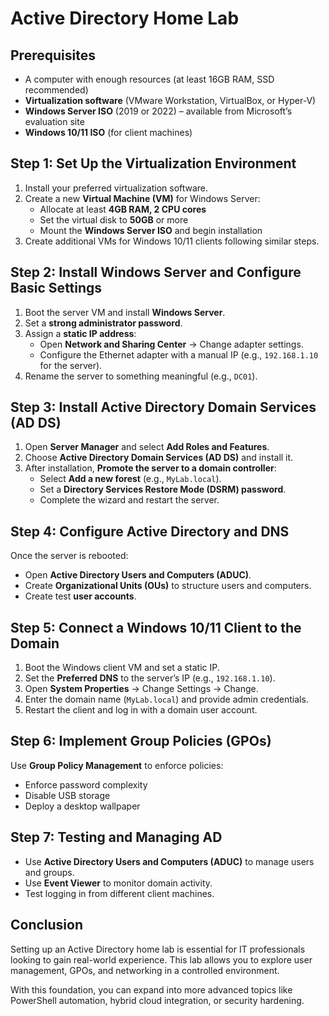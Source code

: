 <h1>Active Directory Home Lab</h1>

<h2>Prerequisites</h2>
<ul>
    <li>A computer with enough resources (at least 16GB RAM, SSD recommended)</li>
    <li><strong>Virtualization software</strong> (VMware Workstation, VirtualBox, or Hyper-V)</li>
    <li><strong>Windows Server ISO</strong> (2019 or 2022) – available from Microsoft’s evaluation site</li>
    <li><strong>Windows 10/11 ISO</strong> (for client machines)</li>
</ul>

<h2>Step 1: Set Up the Virtualization Environment</h2>
<ol>
    <li>Install your preferred virtualization software.</li>
    <li>Create a new <strong>Virtual Machine (VM)</strong> for Windows Server:
        <ul>
            <li>Allocate at least <strong>4GB RAM, 2 CPU cores</strong></li>
            <li>Set the virtual disk to <strong>50GB</strong> or more</li>
            <li>Mount the <strong>Windows Server ISO</strong> and begin installation</li>
        </ul>
    </li>
    <li>Create additional VMs for Windows 10/11 clients following similar steps.</li>
</ol>

<h2>Step 2: Install Windows Server and Configure Basic Settings</h2>
<ol>
    <li>Boot the server VM and install <strong>Windows Server</strong>.</li>
    <li>Set a <strong>strong administrator password</strong>.</li>
    <li>Assign a <strong>static IP address</strong>:
        <ul>
            <li>Open <strong>Network and Sharing Center</strong> → Change adapter settings.</li>
            <li>Configure the Ethernet adapter with a manual IP (e.g., <code>192.168.1.10</code> for the server).</li>
        </ul>
    </li>
    <li>Rename the server to something meaningful (e.g., <code>DC01</code>).</li>
</ol>

<h2>Step 3: Install Active Directory Domain Services (AD DS)</h2>
<ol>
    <li>Open <strong>Server Manager</strong> and select <strong>Add Roles and Features</strong>.</li>
    <li>Choose <strong>Active Directory Domain Services (AD DS)</strong> and install it.</li>
    <li>After installation, <strong>Promote the server to a domain controller</strong>:
        <ul>
            <li>Select <strong>Add a new forest</strong> (e.g., <code>MyLab.local</code>).</li>
            <li>Set a <strong>Directory Services Restore Mode (DSRM) password</strong>.</li>
            <li>Complete the wizard and restart the server.</li>
        </ul>
    </li>
</ol>

<h2>Step 4: Configure Active Directory and DNS</h2>
<p>Once the server is rebooted:</p>
<ul>
    <li>Open <strong>Active Directory Users and Computers (ADUC)</strong>.</li>
    <li>Create <strong>Organizational Units (OUs)</strong> to structure users and computers.</li>
    <li>Create test <strong>user accounts</strong>.</li>
</ul>

<h2>Step 5: Connect a Windows 10/11 Client to the Domain</h2>
<ol>
    <li>Boot the Windows client VM and set a static IP.</li>
    <li>Set the <strong>Preferred DNS</strong> to the server’s IP (e.g., <code>192.168.1.10</code>).</li>
    <li>Open <strong>System Properties</strong> → Change Settings → Change.</li>
    <li>Enter the domain name (<code>MyLab.local</code>) and provide admin credentials.</li>
    <li>Restart the client and log in with a domain user account.</li>
</ol>

<h2>Step 6: Implement Group Policies (GPOs)</h2>
<p>Use <strong>Group Policy Management</strong> to enforce policies:</p>
<ul>
    <li>Enforce password complexity</li>
    <li>Disable USB storage</li>
    <li>Deploy a desktop wallpaper</li>
</ul>

<h2>Step 7: Testing and Managing AD</h2>
<ul>
    <li>Use <strong>Active Directory Users and Computers (ADUC)</strong> to manage users and groups.</li>
    <li>Use <strong>Event Viewer</strong> to monitor domain activity.</li>
    <li>Test logging in from different client machines.</li>
</ul>

<h2>Conclusion</h2>
<p>Setting up an Active Directory home lab is essential for IT professionals looking to gain real-world experience. This lab allows you to explore user management, GPOs, and networking in a controlled environment.</p>
<p>With this foundation, you can expand into more advanced topics like PowerShell automation, hybrid cloud integration, or security hardening.</p>


<!--
 ```diff
- text in red
+ text in green
! text in orange
# text in gray
@@ text in purple (and bold)@@
```
--!>
